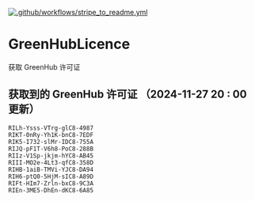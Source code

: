 [![.github/workflows/stripe_to_readme.yml](https://github.com/zjx-kimi/GreenHubLicence/actions/workflows/stripe_to_readme.yml/badge.svg)](https://github.com/zjx-kimi/GreenHubLicence/actions/workflows/stripe_to_readme.yml)
# GreenHubLicence
获取 GreenHub 许可证
## 获取到的 GreenHub 许可证 （2024-11-27 20 : 00 更新）
```
RILh-Ysss-VTrg-glC8-4987
RIKT-0nRy-Yh1K-bnC8-7EDF
RIK5-I732-slMr-IDC8-755A
RIJQ-pF1T-V6h8-PoC8-288B
RIIz-V1Sp-jkjm-hYC8-AB45
RIII-MO2e-4Lt3-qfC8-358D
RIHB-1aiB-TMVi-YJC8-DA94
RIH6-ptQ0-5HjM-sIC8-A89D
RIFt-HIm7-Zrln-bxC8-9C3A
RIEn-3ME5-DhEn-dKC8-6A85
```
